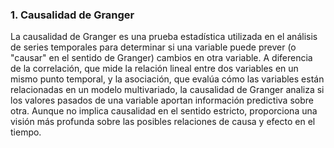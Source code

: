 ### 1. Causalidad de Granger
La causalidad de Granger es una prueba estadística utilizada en el análisis de series temporales para determinar si una variable puede prever (o "causar" en el sentido de Granger) cambios en otra variable. 
A diferencia de la correlación, que mide la relación lineal entre dos variables en un mismo punto temporal, y la asociación, que evalúa cómo las variables están relacionadas en un modelo multivariado, la causalidad de Granger analiza si los valores pasados de una variable aportan información predictiva sobre otra. 
Aunque no implica causalidad en el sentido estricto, proporciona una visión más profunda sobre las posibles relaciones de causa y efecto en el tiempo.


